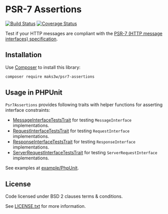 # PSR-7 Assertions

[![Build Status](https://travis-ci.org/Maks3w/Psr7Assertions.svg?branch=master)](https://travis-ci.org/Maks3w/Psr7Assertions)
[![Coverage Status](https://coveralls.io/repos/Maks3w/Psr7Assertions/badge.svg?branch=master)](https://coveralls.io/r/Maks3w/Psr7Assertions?branch=master)

Test if your HTTP messages are compliant with the [PSR-7 (HTTP message interfaces) specification](http://www.php-fig.org/psr/psr-7/).

## Installation

Use [Composer](https://getcomposer.org) to install this library:

```bash
composer require maks3w/psr7-assertions
```

## Usage in PHPUnit

`Psr7Assertions` provides following traits with helper functions for asserting interface constraints:

- [MessageInterfaceTestsTrait](src/PhpUnit/MessageInterfaceTestsTrait.php) for testing `MessageInterface` implementations.
- [RequestInterfaceTestsTrait](src/PhpUnit/RequestInterfaceTestsTrait.php) for testing `RequestInterface` implementations.
- [ResponseInterfaceTestsTrait](src/PhpUnit/ResponseInterfaceTestsTrait.php) for testing `ResponseInterface` implementations.
- [ServerRequestInterfaceTestsTrait](src/PhpUnit/ServerRequestInterfaceTestsTrait.php) for testing `ServerRequestInterface` implementations.

See examples at [example/PhpUnit](example/PhpUnit).

## License

  Code licensed under BSD 2 clauses terms & conditions.

  See [LICENSE.txt](LICENSE.txt) for more information.
